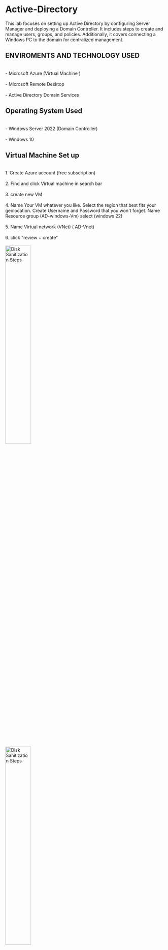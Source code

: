 # Active-Directory
This lab focuses on setting up Active Directory by configuring Server Manager and deploying a Domain Controller. It includes steps to create and manage users, groups, and policies. Additionally, it covers connecting a Windows PC to the domain for centralized management.

<h2>ENVIROMENTS AND TECHNOLOGY USED</h2>
<br>- Microsoft Azure (Virtual Machine )</br><br>- Microsoft Remote Desktop </br><br>- Active Directory Domain Services </br>
<h2>Operating System Used</h2>
<br>- Windows Server 2022 (Domain Controller)</br><br>- Windows 10 </br>

<h2>Virtual Machine Set up</h2>
<br>1. Create Azure account (free subscription) </br>
<br>2. Find and click Virtual machine in search bar </br>
<br>3. create new VM </br> 
<br>4. Name Your VM whatever you like. Select the region that best fits your geolocation. Create Username and Password that you won't forget. Name Resource group (AD-windows-Vm)  select (windows 22) </br>
<br>5. Name Virtual network (VNet) ( AD-Vnet) </br>
<br>6. click "review + create" </br> 
<br><img src="https://imgur.com/vpOPVca.png" height="40%" width="40%" alt="Disk Sanitization Steps"/>
</br>
<br><img src="https://imgur.com/VE0HgIU.png height="40%" width="40%" alt="Disk Sanitization Steps"/>
</br>
<h2>Microsoft Remote Desktop</h2>
<br>Depending on what operating system you are using, Downloading Micrososft Remote Desktop app is for Mac users to be able to remote into windows Virtual machine</br>
<br>1. Go to the app store and search for " Microsoft Remote Desktop</br>
<br>2. Add the Windows VM public IP address </br>
<br><img src="https://imgur.com/xqrdWZ2.png"  height="40%" width="40%" alt="Disk Sanitization Steps"/>
</br>

<h2>Configuring Server Manager</h2>
<br>Server Manager is going to open by default, as you log in</br>
<br>1. Click on "tool", then select "Add roles and Features</br>
<br>2. Installation type select "Role-based or feature-based installation. then next</br>
<br>3. Server Roles , select " AD Services, Remote Access, DNS server" , then next</br>
<br>4. Features ,ensure "group Policy management" is selected. then next</br>
<br>5. Keep clicking Next till you are able to just press install</br>
<br><img src="https://imgur.com/BDKWKz9.png"  height="70%" width="70%" alt="Disk Sanitization Steps"/>
</br>
<br><img src="https://imgur.com/SAdAVOG.png"  height="70%" width="70%" alt="Disk Sanitization Steps"/>
</br>
